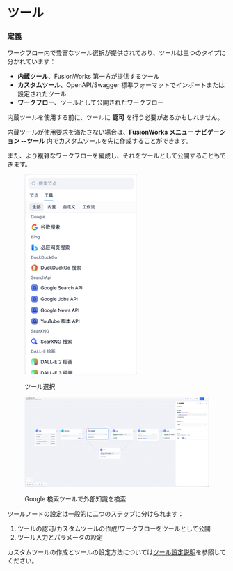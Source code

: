 # ツール

### 定義

ワークフロー内で豊富なツール選択が提供されており、ツールは三つのタイプに分かれています：

* **内蔵ツール**、FusionWorks 第一方が提供するツール
* **カスタムツール**、OpenAPI/Swagger 標準フォーマットでインポートまたは設定されたツール
* **ワークフロー**、ツールとして公開されたワークフロー

内蔵ツールを使用する前に、ツールに **認可** を行う必要があるかもしれません。

内蔵ツールが使用要求を満たさない場合は、**FusionWorks メニュー ナビゲーション --ツール** 内でカスタムツールを先に作成することができます。

また、より複雑なワークフローを編成し、それをツールとして公開することもできます。

<figure><img src="../../../.gitbook/assets/image (231).png" alt="" width="258"><figcaption><p>ツール選択</p></figcaption></figure>

<figure><img src="../../../.gitbook/assets/image (232).png" alt=""><figcaption><p>Google 検索ツールで外部知識を検索</p></figcaption></figure>

ツールノードの設定は一般的に二つのステップに分けられます：

1. ツールの認可/カスタムツールの作成/ワークフローをツールとして公開
2. ツール入力とパラメータの設定

カスタムツールの作成とツールの設定方法については[ツール設定説明](https://docs.FusionWorks.ai/v/zh-hans/guides/tools)を参照してください。